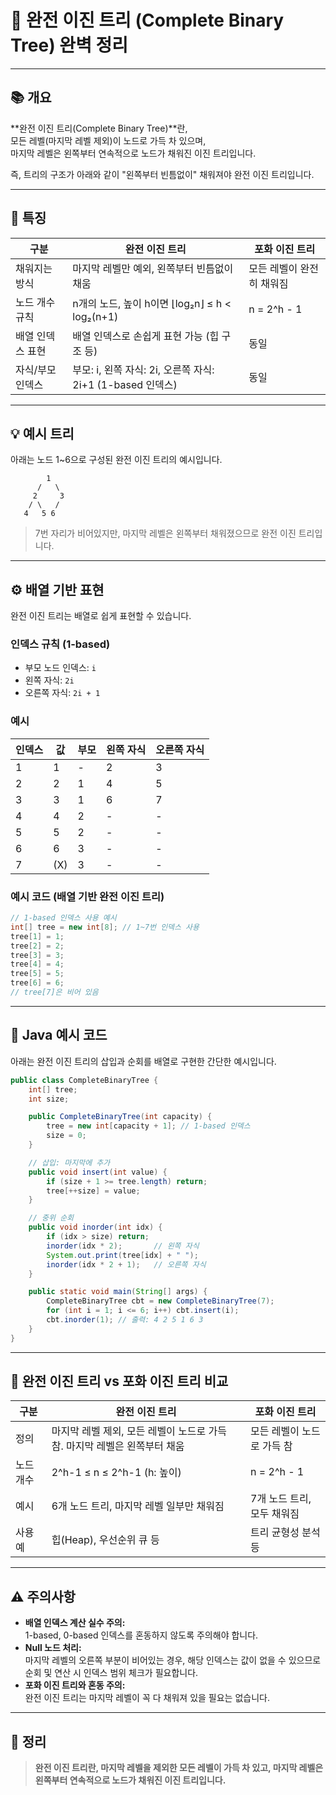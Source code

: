 

# 🌲 **완전 이진 트리 (Complete Binary Tree) 완벽 정리**

---

## 📚 개요

**완전 이진 트리(Complete Binary Tree)**란,  
모든 레벨(마지막 레벨 제외)이 노드로 가득 차 있으며,  
마지막 레벨은 왼쪽부터 연속적으로 노드가 채워진 이진 트리입니다.

즉, 트리의 구조가 아래와 같이 "왼쪽부터 빈틈없이" 채워져야 완전 이진 트리입니다.

---

## 🧩 특징

| 구분               | 완전 이진 트리                                              | 포화 이진 트리                  |
|--------------------|-----------------------------------------------------------|-------------------------------|
| 채워지는 방식      | 마지막 레벨만 예외, 왼쪽부터 빈틈없이 채움                    | 모든 레벨이 완전히 채워짐         |
| 노드 개수 규칙     | n개의 노드, 높이 h이면 ⌊log₂n⌋ ≤ h < log₂(n+1)             | n = 2^h - 1                    |
| 배열 인덱스 표현   | 배열 인덱스로 손쉽게 표현 가능 (힙 구조 등)                   | 동일                            |
| 자식/부모 인덱스   | 부모: i, 왼쪽 자식: 2i, 오른쪽 자식: 2i+1 (1-based 인덱스)    | 동일                            |

---

## 💡 예시 트리

아래는 노드 1~6으로 구성된 완전 이진 트리의 예시입니다.

```
        1
      /   \
     2     3
    / \   /
   4   5 6
```
> 7번 자리가 비어있지만, 마지막 레벨은 왼쪽부터 채워졌으므로 완전 이진 트리입니다.

---

## ⚙️ 배열 기반 표현

완전 이진 트리는 배열로 쉽게 표현할 수 있습니다.

### 인덱스 규칙 (1-based)
- 부모 노드 인덱스: `i`
- 왼쪽 자식: `2i`
- 오른쪽 자식: `2i + 1`

### 예시
| 인덱스 | 값  | 부모 | 왼쪽 자식 | 오른쪽 자식 |
|--------|-----|------|-----------|-------------|
| 1      |  1  |  -   | 2         | 3           |
| 2      |  2  | 1    | 4         | 5           |
| 3      |  3  | 1    | 6         | 7           |
| 4      |  4  | 2    | -         | -           |
| 5      |  5  | 2    | -         | -           |
| 6      |  6  | 3    | -         | -           |
| 7      | (X) | 3    | -         | -           |

### 예시 코드 (배열 기반 완전 이진 트리)
```java
// 1-based 인덱스 사용 예시
int[] tree = new int[8]; // 1~7번 인덱스 사용
tree[1] = 1;
tree[2] = 2;
tree[3] = 3;
tree[4] = 4;
tree[5] = 5;
tree[6] = 6;
// tree[7]은 비어 있음
```

---

## 🧮 Java 예시 코드

아래는 완전 이진 트리의 삽입과 순회를 배열로 구현한 간단한 예시입니다.

```java
public class CompleteBinaryTree {
    int[] tree;
    int size;

    public CompleteBinaryTree(int capacity) {
        tree = new int[capacity + 1]; // 1-based 인덱스
        size = 0;
    }

    // 삽입: 마지막에 추가
    public void insert(int value) {
        if (size + 1 >= tree.length) return;
        tree[++size] = value;
    }

    // 중위 순회
    public void inorder(int idx) {
        if (idx > size) return;
        inorder(idx * 2);       // 왼쪽 자식
        System.out.print(tree[idx] + " ");
        inorder(idx * 2 + 1);   // 오른쪽 자식
    }

    public static void main(String[] args) {
        CompleteBinaryTree cbt = new CompleteBinaryTree(7);
        for (int i = 1; i <= 6; i++) cbt.insert(i);
        cbt.inorder(1); // 출력: 4 2 5 1 6 3
    }
}
```

---

## 🧠 완전 이진 트리 vs 포화 이진 트리 비교

| 구분           | 완전 이진 트리                                            | 포화 이진 트리             |
|----------------|---------------------------------------------------------|--------------------------|
| 정의           | 마지막 레벨 제외, 모든 레벨이 노드로 가득 참. 마지막 레벨은 왼쪽부터 채움 | 모든 레벨이 노드로 가득 참  |
| 노드 개수      | 2^h-1 ≤ n ≤ 2^h-1 (h: 높이)                              | n = 2^h - 1              |
| 예시           | 6개 노드 트리, 마지막 레벨 일부만 채워짐                  | 7개 노드 트리, 모두 채워짐 |
| 사용 예        | 힙(Heap), 우선순위 큐 등                                  | 트리 균형성 분석 등        |

---

## ⚠️ 주의사항

- **배열 인덱스 계산 실수 주의:**  
  1-based, 0-based 인덱스를 혼동하지 않도록 주의해야 합니다.
- **Null 노드 처리:**  
  마지막 레벨의 오른쪽 부분이 비어있는 경우, 해당 인덱스는 값이 없을 수 있으므로  
  순회 및 연산 시 인덱스 범위 체크가 필요합니다.
- **포화 이진 트리와 혼동 주의:**  
  완전 이진 트리는 마지막 레벨이 꼭 다 채워져 있을 필요는 없습니다.

---

## 📌 정리

> **완전 이진 트리란, 마지막 레벨을 제외한 모든 레벨이 가득 차 있고, 마지막 레벨은 왼쪽부터 연속적으로 노드가 채워진 이진 트리입니다.**